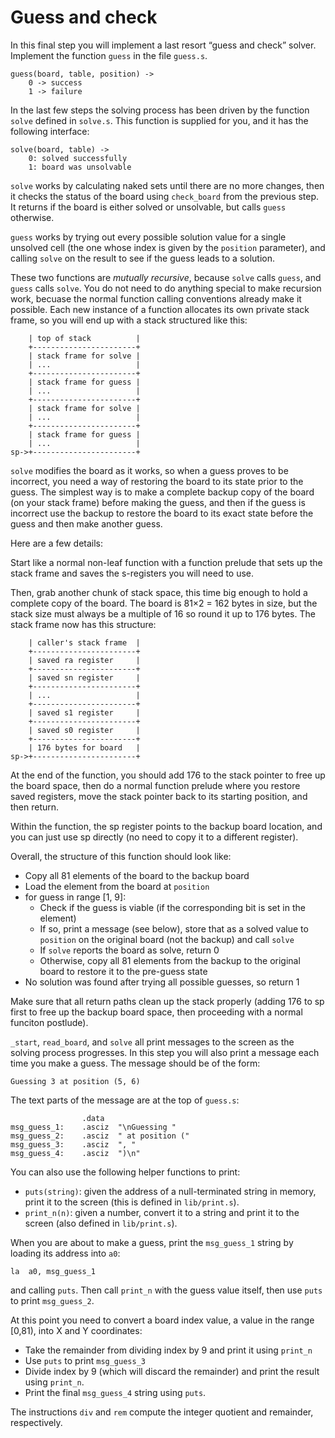 Guess and check
===============

In this final step you will implement a last resort “guess and
check” solver. Implement the function `guess` in the file `guess.s`.

    guess(board, table, position) ->
        0 -> success
        1 -> failure

In the last few steps the solving process has been driven by the
function `solve` defined in `solve.s`. This function is supplied for
you, and it has the following interface:

    solve(board, table) ->
        0: solved successfully
        1: board was unsolvable

`solve` works by calculating naked sets until there are no more
changes, then it checks the status of the board using `check_board`
from the previous step. It returns if the board is either solved or
unsolvable, but calls `guess` otherwise.

`guess` works by trying out every possible solution value for a
single unsolved cell (the one whose index is given by the `position`
parameter), and calling `solve` on the result to see if the guess
leads to a solution.

These two functions are *mutually recursive*, because `solve` calls
`guess`, and `guess` calls `solve`. You do not need to do anything
special to make recursion work, becuase the normal function calling
conventions already make it possible. Each new instance of a
function allocates its own private stack frame, so you will end up
with a stack structured like this:

        | top of stack          |
        +-----------------------+
        | stack frame for solve |
        | ...                   |
        +-----------------------+
        | stack frame for guess |
        | ...                   |
        +-----------------------+
        | stack frame for solve |
        | ...                   |
        +-----------------------+
        | stack frame for guess |
        | ...                   |
    sp->+-----------------------+

`solve` modifies the board as it works, so when a guess proves to be
incorrect, you need a way of restoring the board to its state prior
to the guess. The simplest way is to make a complete backup copy of
the board (on your stack frame) before making the guess, and then if
the guess is incorrect use the backup to restore the board to its
exact state before the guess and then make another guess.

Here are a few details:

Start like a normal non-leaf function with a function prelude that
sets up the stack frame and saves the s-registers you will need to
use.

Then, grab another chunk of stack space, this time big enough to
hold a complete copy of the board. The board is 81×2 = 162 bytes in
size, but the stack size must always be a multiple of 16 so round it
up to 176 bytes. The stack frame now has this structure:

        | caller's stack frame  |
        +-----------------------+
        | saved ra register     |
        +-----------------------+
        | saved sn register     |
        +-----------------------+
        | ...                   |
        +-----------------------+
        | saved s1 register     |
        +-----------------------+
        | saved s0 register     |
        +-----------------------+
        | 176 bytes for board   |
    sp->+-----------------------+

At the end of the function, you should add 176 to the stack pointer
to free up the board space, then do a normal function prelude where
you restore saved registers, move the stack pointer back to its
starting position, and then return.

Within the function, the sp register points to the backup board
location, and you can just use sp directly (no need to copy it to a
different register).

Overall, the structure of this function should look like:

*   Copy all 81 elements of the board to the backup board
*   Load the element from the board at `position`
*   for guess in range [1, 9]:
    *   Check if the guess is viable (if the corresponding bit is
        set in the element)
    *   If so, print a message (see below), store that as a solved
        value to `position` on the original board (not the backup)
        and call `solve`
    *   If `solve` reports the board as solve, return 0
    *   Otherwise, copy all 81 elements from the backup to the
        original board to restore it to the pre-guess state
*   No solution was found after trying all possible guesses, so
    return 1

Make sure that all return paths clean up the stack properly (adding
176 to sp first to free up the backup board space, then proceeding
with a normal funciton postlude).

`_start`, `read_board`, and `solve` all print messages to the screen
as the solving process progresses. In this step you will also print
a message each time you make a guess. The message should be of the
form:

    Guessing 3 at position (5, 6)

The text parts of the message are at the top of `guess.s`:

```
                .data
msg_guess_1:    .asciz  "\nGuessing "
msg_guess_2:    .asciz  " at position ("
msg_guess_3:    .asciz  ", "
msg_guess_4:    .asciz  ")\n"
```

You can also use the following helper functions to print:

*   `puts(string)`: given the address of a null-terminated string in
    memory, print it to the screen (this is defined in
    `lib/print.s`).
*   `print_n(n)`: given a number, convert it to a string and print
    it to the screen (also defined in `lib/print.s`).

When you are about to make a guess, print the `msg_guess_1` string
by loading its address into `a0`:

    la  a0, msg_guess_1

and calling `puts`. Then call `print_n` with the guess value itself,
then use `puts` to print `msg_guess_2`.

At this point you need to convert a board index value, a value in
the range [0,81), into X and Y coordinates:

*   Take the remainder from dividing index by 9 and print it using
    `print_n`
*   Use `puts` to print `msg_guess_3`
*   Divide index by 9 (which will discard the remainder) and print
    the result using `print_n`.
*   Print the final `msg_guess_4` string using `puts`.

The instructions `div` and `rem` compute the integer quotient and
remainder, respectively.
